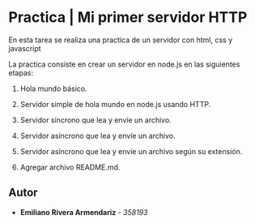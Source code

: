 # Practica | Mi primer servidor HTTP

En esta tarea se realiza una practica de un servidor con html, css y javascript

La practica consiste en crear un servidor en node.js en las siguientes etapas:

1) Hola mundo básico.

2) Servidor simple de hola mundo en node.js usando HTTP.

3) Servidor síncrono que lea y envíe un archivo.

4) Servidor asíncrono que lea y envíe un archivo.

5) Servidor asíncrono que lea y envíe un archivo según su extensión.

6) Agregar archivo README.md.

## Autor
* **Emiliano Rivera Armendariz** - *358193*
